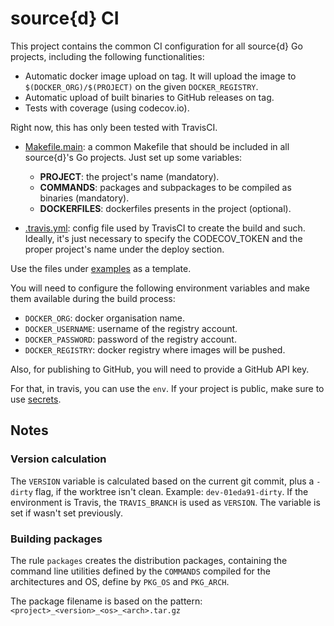 # source{d} CI

This project contains the common CI configuration for all source{d} Go projects, including the following functionalities:

* Automatic docker image upload on tag. It will upload the image to `$(DOCKER_ORG)/$(PROJECT)` on the given `DOCKER_REGISTRY`.
* Automatic upload of built binaries to GitHub releases on tag.
* Tests with coverage (using codecov.io).

Right now, this has only been tested with TravisCI.

- [Makefile.main](https://github.com/src-d/ci/tree/master/examples/Makefile.main): a common Makefile that should be included in all source{d}'s Go projects. Just set up some variables:
  - **PROJECT**: the project's name (mandatory).
  - **COMMANDS**: packages and subpackages to be compiled as binaries (mandatory).
  - **DOCKERFILES**: dockerfiles presents in the project (optional).

- [.travis.yml](https://github.com/src-d/ci/tree/master/examples/.travis.yml): config file used by TravisCI to create the build and such. Ideally, it's just necessary to specify the CODECOV_TOKEN and the proper project's name under the deploy section.

Use the files under [examples](https://github.com/src-d/ci/tree/master/examples) as a template.

You will need to configure the following environment variables and make them available during the build process:

* `DOCKER_ORG`: docker organisation name.
* `DOCKER_USERNAME`: username of the registry account.
* `DOCKER_PASSWORD`: password of the registry account.
* `DOCKER_REGISTRY`: docker registry where images will be pushed.

Also, for publishing to GitHub, you will need to provide a GitHub API key.

For that, in travis, you can use the `env`. If your project is public, make sure to use [secrets](https://docs.travis-ci.com/user/encryption-keys/).

## Notes

### Version calculation

The `VERSION` variable is calculated based on the current git commit, plus a
`-dirty` flag, if the worktree isn't clean. Example: `dev-01eda91-dirty`. If the
environment is Travis, the `TRAVIS_BRANCH` is used as `VERSION`. The variable is
set if wasn't set previously.

### Building packages

The rule `packages` creates the distribution packages, containing the command
line utilities defined by the `COMMANDS` compiled for the architectures and
OS, define by `PKG_OS` and `PKG_ARCH`.

The package filename is based on the pattern: `<project>_<version>_<os>_<arch>.tar.gz`
